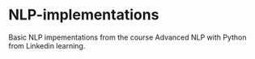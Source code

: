 # NLP-implementations
Basic NLP impementations from the course Advanced NLP with Python from Linkedin learning. 
